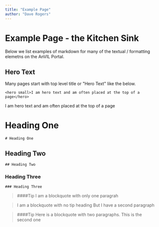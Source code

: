 ```yaml
---
title: "Example Page"
author: "Dave Rogers"
---
```


# Example Page - the Kitchen Sink
 
Below we list examples of markdown for many of the textual / formatting elemetns on the AnVIL Portal.

## Hero Text
Many pages start with top level title or "Hero Text" like the below.

```
<hero small>I am hero text and am often placed at the top of a page</hero>
```

<hero small>I am hero text and am often placed at the top of a page</hero>

# Heading One

```
# Heading One
```

## Heading Two

```
## Heading Two
```

### Heading Three

```
### Heading Three
```

>####Tip
>I am a blockquote with only one paragrah

>I am a blockquote with no tip heading
>But I have a second paragraph

>####Tip
>Here is a blockquote with two paragraphs.
>This is the second one

